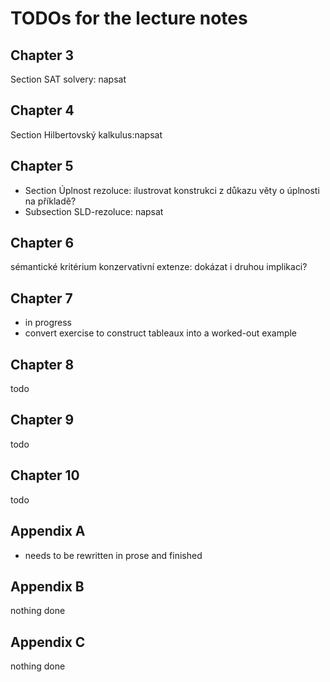 # TODOs for the lecture notes

## Chapter 3

Section SAT solvery: napsat

## Chapter 4

Section Hilbertovský kalkulus:napsat

## Chapter 5

- Section Úplnost rezoluce: ilustrovat konstrukci z důkazu věty o úplnosti na příkladě?
- Subsection SLD-rezoluce: napsat

## Chapter 6

sémantické kritérium konzervativní extenze: dokázat i druhou implikaci?

## Chapter 7

- in progress
- convert exercise to construct tableaux into a worked-out example

## Chapter 8

todo

## Chapter 9

todo

## Chapter 10

todo

## Appendix A

- needs to be rewritten in prose and finished

## Appendix B

nothing done

## Appendix C

nothing done
